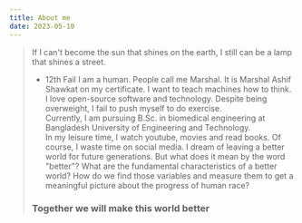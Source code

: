 ```yaml
---
title: About me  
date: 2023-05-10 
---
```

> If I can't become the sun that shines on the earth, I still can be a lamp that shines a street.
> - 12th Fail
I am a human. People call me Marshal. It is Marshal Ashif Shawkat on my certificate. I want to teach machines how to think. I love open-source software and technology. Despite being overweight, I fail to push myself to do exercise.  
Currently, I am pursuing B.Sc. in biomedical engineering at Bangladesh University of Engineering and Technology.  
In my leisure time, I watch youtube, movies and read books. Of course, I waste time on social media.
I dream of leaving a better world for future generations. But what does it mean by the word "better"? What are the fundamental characteristics of a better world? How do we find those variables and measure them to get a meaningful picture about the progress of human race?
> ### Together we will make this world better  